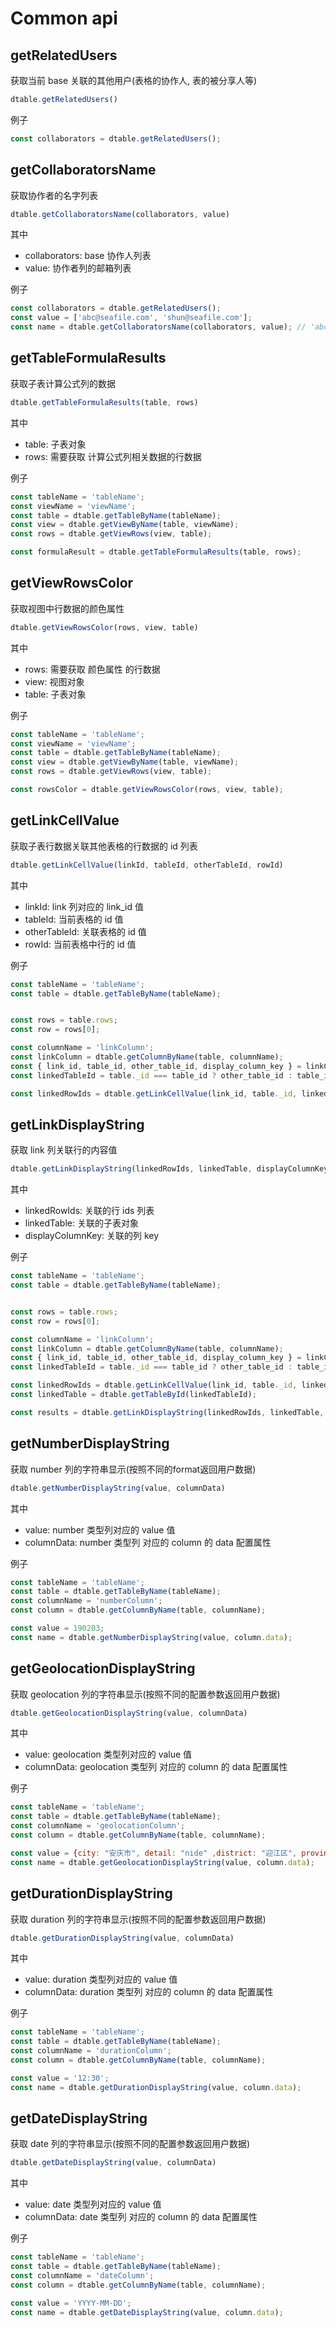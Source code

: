 # Common api

## getRelatedUsers

获取当前 base 关联的其他用户(表格的协作人, 表的被分享人等)

```javascript
dtable.getRelatedUsers()
```

例子

```javascript
const collaborators = dtable.getRelatedUsers();
```

## getCollaboratorsName

获取协作者的名字列表

```javascript
dtable.getCollaboratorsName(collaborators, value)
```

其中

* collaborators: base 协作人列表
* value: 协作者列的邮箱列表

例子

```javascript
const collaborators = dtable.getRelatedUsers();
const value = ['abc@seafile.com', 'shun@seafile.com'];
const name = dtable.getCollaboratorsName(collaborators, value); // 'abc, shun'
```

## getTableFormulaResults

获取子表计算公式列的数据

```javascript
dtable.getTableFormulaResults(table, rows)
```

其中

* table: 子表对象
* rows: 需要获取 计算公式列相关数据的行数据

例子

```javascript
const tableName = 'tableName';
const viewName = 'viewName';
const table = dtable.getTableByName(tableName);
const view = dtable.getViewByName(table, viewName);
const rows = dtable.getViewRows(view, table);

const formulaResult = dtable.getTableFormulaResults(table, rows);
```

## getViewRowsColor

获取视图中行数据的颜色属性

```javascript
dtable.getViewRowsColor(rows, view, table)
```

其中

* rows: 需要获取 颜色属性 的行数据
* view: 视图对象
* table: 子表对象

例子

```javascript
const tableName = 'tableName';
const viewName = 'viewName';
const table = dtable.getTableByName(tableName);
const view = dtable.getViewByName(table, viewName);
const rows = dtable.getViewRows(view, table);

const rowsColor = dtable.getViewRowsColor(rows, view, table);
```

## getLinkCellValue

获取子表行数据关联其他表格的行数据的 id 列表

```javascript
dtable.getLinkCellValue(linkId, tableId, otherTableId, rowId)
```

其中

* linkId: link 列对应的 link_id 值
* tableId: 当前表格的 id 值
* otherTableId: 关联表格的 id 值
* rowId: 当前表格中行的 id 值

例子

```javascript
const tableName = 'tableName';
const table = dtable.getTableByName(tableName);


const rows = table.rows;
const row = rows[0];

const columnName = 'linkColumn';
const linkColumn = dtable.getColumnByName(table, columnName);
const { link_id, table_id, other_table_id, display_column_key } = linkColumn.data;
const linkedTableId = table._id === table_id ? other_table_id : table_id;

const linkedRowIds = dtable.getLinkCellValue(link_id, table._id, linkedTableId, row._id);
```


## getLinkDisplayString

获取 link 列关联行的内容值

```javascript
dtable.getLinkDisplayString(linkedRowIds, linkedTable, displayColumnKey)
```

其中

* linkedRowIds: 关联的行 ids 列表
* linkedTable: 关联的子表对象
* displayColumnKey: 关联的列 key

例子

```javascript
const tableName = 'tableName';
const table = dtable.getTableByName(tableName);


const rows = table.rows;
const row = rows[0];

const columnName = 'linkColumn';
const linkColumn = dtable.getColumnByName(table, columnName);
const { link_id, table_id, other_table_id, display_column_key } = linkColumn.data;
const linkedTableId = table._id === table_id ? other_table_id : table_id;

const linkedRowIds = dtable.getLinkCellValue(link_id, table._id, linkedTableId, row._id);
const linkedTable = dtable.getTableById(linkedTableId);

const results = dtable.getLinkDisplayString(linkedRowIds, linkedTable, display_column_key);
```

## getNumberDisplayString

获取 number 列的字符串显示(按照不同的format返回用户数据)

```javascript
dtable.getNumberDisplayString(value, columnData)
```

其中

* value: number 类型列对应的 value 值
* columnData: number 类型列 对应的 column 的 data 配置属性

例子

```javascript
const tableName = 'tableName';
const table = dtable.getTableByName(tableName);
const columnName = 'numberColumn';
const column = dtable.getColumnByName(table, columnName);

const value = 190203;
const name = dtable.getNumberDisplayString(value, column.data);
```

## getGeolocationDisplayString

获取 geolocation 列的字符串显示(按照不同的配置参数返回用户数据)

```javascript
dtable.getGeolocationDisplayString(value, columnData)
```

其中

* value: geolocation 类型列对应的 value 值
* columnData: geolocation 类型列 对应的 column 的 data 配置属性

例子

```javascript
const tableName = 'tableName';
const table = dtable.getTableByName(tableName);
const columnName = 'geolocationColumn';
const column = dtable.getColumnByName(table, columnName);

const value = {city: "安庆市", detail: "nide" ,district: "迎江区", province: "安徽省"};
const name = dtable.getGeolocationDisplayString(value, column.data);
```

## getDurationDisplayString

获取 duration 列的字符串显示(按照不同的配置参数返回用户数据)

```javascript
dtable.getDurationDisplayString(value, columnData)
```

其中

* value: duration 类型列对应的 value 值
* columnData: duration 类型列 对应的 column 的 data 配置属性

例子

```javascript
const tableName = 'tableName';
const table = dtable.getTableByName(tableName);
const columnName = 'durationColumn';
const column = dtable.getColumnByName(table, columnName);

const value = '12:30';
const name = dtable.getDurationDisplayString(value, column.data);
```

## getDateDisplayString

获取 date 列的字符串显示(按照不同的配置参数返回用户数据)

```javascript
dtable.getDateDisplayString(value, columnData)
```

其中

* value: date 类型列对应的 value 值
* columnData: date 类型列 对应的 column 的 data 配置属性

例子

```javascript
const tableName = 'tableName';
const table = dtable.getTableByName(tableName);
const columnName = 'dateColumn';
const column = dtable.getColumnByName(table, columnName);

const value = 'YYYY-MM-DD';
const name = dtable.getDateDisplayString(value, column.data);
```
